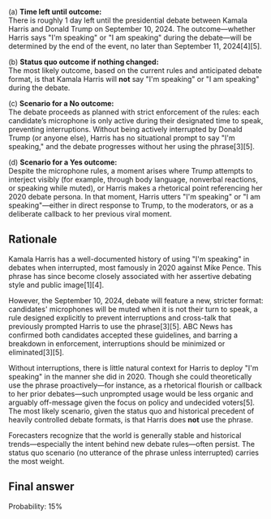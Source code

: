 (a) **Time left until outcome:**  
There is roughly 1 day left until the presidential debate between Kamala Harris and Donald Trump on September 10, 2024. The outcome—whether Harris says "I'm speaking" or "I am speaking" during the debate—will be determined by the end of the event, no later than September 11, 2024[4][5].

(b) **Status quo outcome if nothing changed:**  
The most likely outcome, based on the current rules and anticipated debate format, is that Kamala Harris will **not** say "I'm speaking" or "I am speaking" during the debate.

(c) **Scenario for a No outcome:**  
The debate proceeds as planned with strict enforcement of the rules: each candidate’s microphone is only active during their designated time to speak, preventing interruptions. Without being actively interrupted by Donald Trump (or anyone else), Harris has no situational prompt to say "I'm speaking," and the debate progresses without her using the phrase[3][5].

(d) **Scenario for a Yes outcome:**  
Despite the microphone rules, a moment arises where Trump attempts to interject visibly (for example, through body language, nonverbal reactions, or speaking while muted), or Harris makes a rhetorical point referencing her 2020 debate persona. In that moment, Harris utters "I'm speaking" or "I am speaking"—either in direct response to Trump, to the moderators, or as a deliberate callback to her previous viral moment.

## Rationale

Kamala Harris has a well-documented history of using "I'm speaking" in debates when interrupted, most famously in 2020 against Mike Pence. This phrase has since become closely associated with her assertive debating style and public image[1][4].

However, the September 10, 2024, debate will feature a new, stricter format: candidates' microphones will be muted when it is not their turn to speak, a rule designed explicitly to prevent interruptions and cross-talk that previously prompted Harris to use the phrase[3][5]. ABC News has confirmed both candidates accepted these guidelines, and barring a breakdown in enforcement, interruptions should be minimized or eliminated[3][5]. 

Without interruptions, there is little natural context for Harris to deploy "I'm speaking" in the manner she did in 2020. Though she could theoretically use the phrase proactively—for instance, as a rhetorical flourish or callback to her prior debates—such unprompted usage would be less organic and arguably off-message given the focus on policy and undecided voters[5]. The most likely scenario, given the status quo and historical precedent of heavily controlled debate formats, is that Harris does **not** use the phrase.

Forecasters recognize that the world is generally stable and historical trends—especially the intent behind new debate rules—often persist. The status quo scenario (no utterance of the phrase unless interrupted) carries the most weight.

## Final answer

Probability: 15%
